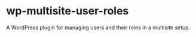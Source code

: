 # wp-multisite-user-roles
A WordPress plugin for managing users and their roles in a multisite setup.
